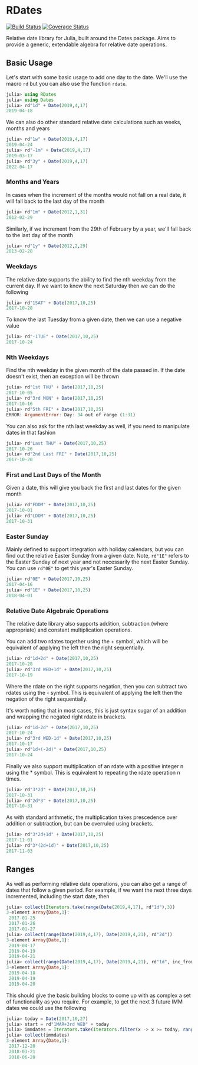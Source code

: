 # RDates

[![Build Status](https://travis-ci.com/InfiniteChai/RDates.jl.svg?branch=master)](https://travis-ci.com/InfiniteChai/RDates.jl)
[![Coverage Status](https://coveralls.io/repos/github/InfiniteChai/RDates.jl/badge.svg)](https://coveralls.io/github/InfiniteChai/RDates.jl)

Relative date library for Julia, built around the Dates package. Aims to provide a generic, extendable algebra for relative date operations.

## Basic Usage

Let's start with some basic usage to add one day to the date. We'll use the macro `rd` but you can also use the function `rdate`.

```julia
julia> using RDates
julia> using Dates
julia> rd"1d" + Date(2019,4,17)
2019-04-18
```

We can also do other standard relative date calculations such as weeks, months and years
```julia
julia> rd"1w" + Date(2019,4,17)
2019-04-24
julia> rd"-1m" + Date(2019,4,17)
2019-03-17
julia> rd"3y" + Date(2019,4,17)
2022-04-17
```

### Months and Years

In cases when the increment of the months would not fall on a real date, it will fall back to the last day of the month

```julia
julia> rd"1m" + Date(2012,1,31)
2012-02-29
```

Similarly, if we increment from the 29th of February by a year, we'll fall back to the last day of the month

```julia
julia> rd"1y" + Date(2012,2,29)
2013-02-28
```

### Weekdays

The relative date supports the ability to find the nth weekday from the current day. If we want to know the next Saturday then we can do the following

```julia
julia> rd"1SAT" + Date(2017,10,25)
2017-10-28
```

To know the last Tuesday from a given date, then we can use a negative value

```julia
julia> rd"-1TUE" + Date(2017,10,25)
2017-10-24
```

### Nth Weekdays

Find the nth weekday in the given month of the date passed in. If the date doesn't exist, then an exception will be thrown

```julia
julia> rd"1st THU" + Date(2017,10,25)
2017-10-05
julia> rd"3rd MON" + Date(2017,10,25)
2017-10-16
julia> rd"5th FRI" + Date(2017,10,25)
ERROR: ArgumentError: Day: 34 out of range (1:31)
```

You can also ask for the nth last weekday as well, if you need to manipulate dates in that fashion

```julia
julia> rd"Last THU" + Date(2017,10,25)
2017-10-26
julia> rd"2nd Last FRI" + Date(2017,10,25)
2017-10-20
```

### First and Last Days of the Month

Given a date, this will give you back the first and last dates for the given month

```julia
julia> rd"FDOM" + Date(2017,10,25)
2017-10-01
julia> rd"LDOM" + Date(2017,10,25)
2017-10-31
```

### Easter Sunday

Mainly defined to support integration with holiday calendars, but you can find out the relative Easter Sunday from a given date. Note, `rd"1E"` refers to the Easter Sunday of next year and not necessarily the next Easter Sunday. You can use `rd"0E"` to get this year's Easter Sunday.

```julia
julia> rd"0E" + Date(2017,10,25)
2017-04-16
julia> rd"1E" + Date(2017,10,25)
2018-04-01
```

### Relative Date Algebraic Operations

The relative date library also supports addition, subtraction (where appropriate) and constant multiplication operations.

You can add two rdates together using the + symbol, which will be equivalent of applying the left then the right sequentially.

```julia
julia> rd"1d+2d" + Date(2017,10,25)
2017-10-28
julia> rd"3rd WED+1d" + Date(2017,10,25)
2017-10-19
```

Where the rdate on the right supports negation, then you can subtract two rdates using the - symbol. This is equivalent of applying the left then the negation of the right sequentially.

It's worth noting that in most cases, this is just syntax sugar of an addition and wrapping the negated right rdate in brackets.

```julia
julia> rd"1d-2d" + Date(2017,10,25)
2017-10-24
julia> rd"3rd WED-1d" + Date(2017,10,25)
2017-10-17
julia> rd"1d+(-2d)" + Date(2017,10,25)
2017-10-24
```

Finally we also support multiplication of an rdate with a positive integer n using the * symbol. This is equivalent to repeating the rdate operation n times.

```julia
julia> rd"3*2d" + Date(2017,10,25)
2017-10-31
julia> rd"2d*3" + Date(2017,10,25)
2017-10-31
```

As with standard arithmetic, the multiplication takes prescedence over addition or subtraction, but can be overruled using brackets.

```julia
julia> rd"3*2d+1d" + Date(2017,10,25)
2017-11-01
julia> rd"3*(2d+1d)" + Date(2017,10,25)
2017-11-03
```

## Ranges

As well as performing relative date operations, you can also get a range of dates that follow a given period. For example, if we want the next three days incremented, including the start date, then

```julia
julia> collect(Iterators.take(range(Date(2019,4,17), rd"1d"),3))
3-element Array{Date,1}:
 2017-01-25
 2017-01-26
 2017-01-27
julia> collect(range(Date(2019,4,17), Date(2019,4,21), rd"2d"))
3-element Array{Date,1}:
 2019-04-17
 2019-04-19
 2019-04-21
julia> collect(range(Date(2019,4,17), Date(2019,4,21), rd"1d", inc_from=false, inc_to=false))
3-element Array{Date,1}:
 2019-04-18
 2019-04-19
 2019-04-20
```

This should give the basic building blocks to come up with as complex a set of functionality as you require. For example, to get the next 3 future IMM dates we could use the following

```julia
julia> today = Date(2017,10,27)
julia> start = rd"1MAR+3rd WED" + today
julia> immdates = Iterators.take(Iterators.filter(x -> x >= today, range(start, rd"3m+3rd WED")), 3)
julia> collect(immdates)
3-element Array{Date,1}:
 2017-12-20
 2018-03-21
 2018-06-20
```
